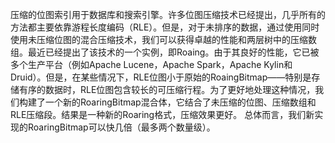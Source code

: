 
压缩的位图索引用于数据库和搜索引擎。许多位图压缩技术已经提出，几乎所有的方法都主要依靠游程长度编码（RLE）。但是，对于未排序的数据，通过使用同时使用未压缩位图的混合压缩技术，我们可以获得卓越的性能和两层树中的压缩数组。最近已经提出了该技术的一个实例，即Roaing。由于其良好的性能，它已被多个生产平台（例如Apache Lucene，Apache Spark，Apache Kylin和Druid）。但是，在某些情况下，RLE位图小于原始的RoaingBitmap——特别是存储有序的数据时，RLE位图包含较长的可压缩行程。为了更好地处理这种情况，我们构建了一个新的RoaringBitmap混合体，它结合了未压缩的位图、压缩数组和RLE压缩段。结果是一种新的Roaring格式，压缩效果更好。
总体而言，我们新实现的RoaringBitmap可以快几倍（最多两个数量级）。
